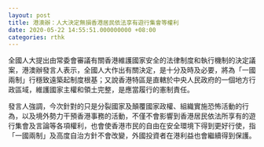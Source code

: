 ```yaml
---
layout: post
title: 港澳辦：人大決定無損香港居民依法享有遊行集會等權利
date: 2020-05-22 14:55:51.000000000 +08:00
categories: rthk
---
```


全國人大提出由常委會審議有關香港維護國家安全的法律制度和執行機制的決定議案，港澳辦發言人表示，全國人大作出有關決定，是十分及時及必要，將為「一國兩制」行穩致遠築起制度根基；又說香港特區是直轄於中央人民政府的一個地方行政區域，維護國家主權和領土完整，是應當履行的憲制責任。

發言人強調，今次針對的只是分裂國家及顛覆國家政權、組織實施恐怖活動的行為，以及境外勢力干預香港事務的活動，不僅不會影響到香港居民依法所享有的遊行集會及言論等各項權利，也會使香港市民的自由在安全環境下得到更好行使，指「一國兩制」及高度自治方針不會改變，外國投資者在港利益也會繼續得到保護。
